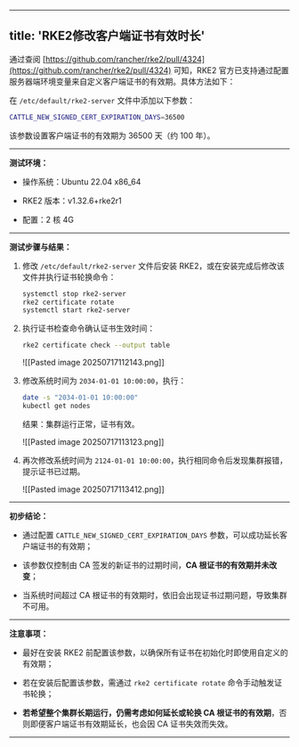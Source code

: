 
---
title: 'RKE2修改客户端证书有效时长'
---

通过查阅 [https://github.com/rancher/rke2/pull/4324](https://github.com/rancher/rke2/pull/4324) 可知，RKE2 官方已支持通过配置服务器端环境变量来自定义客户端证书的有效期。具体方法如下：

在 `/etc/default/rke2-server` 文件中添加以下参数：

```bash
CATTLE_NEW_SIGNED_CERT_EXPIRATION_DAYS=36500
```

该参数设置客户端证书的有效期为 36500 天（约 100 年）。

---

**测试环境：**

- 操作系统：Ubuntu 22.04 x86_64
    
- RKE2 版本：v1.32.6+rke2r1
    
- 配置：2 核 4G
    

---

**测试步骤与结果：**

1. 修改 `/etc/default/rke2-server` 文件后安装 RKE2，或在安装完成后修改该文件并执行证书轮换命令：
    
    ```bash
    systemctl stop rke2-server
    rke2 certificate rotate
    systemctl start rke2-server
    ```
    
2. 执行证书检查命令确认证书生效时间：
    
    ```bash
    rke2 certificate check --output table
    ```
    
    ![[Pasted image 20250717112143.png]]
    
3. 修改系统时间为 `2034-01-01 10:00:00`，执行：
    
    ```bash
    date -s "2034-01-01 10:00:00"
    kubectl get nodes
    ```
    
    结果：集群运行正常，证书有效。
    
    ![[Pasted image 20250717113123.png]]
    
4. 再次修改系统时间为 `2124-01-01 10:00:00`，执行相同命令后发现集群报错，提示证书已过期。
    
    ![[Pasted image 20250717113412.png]]
    

---

**初步结论：**

- 通过配置 `CATTLE_NEW_SIGNED_CERT_EXPIRATION_DAYS` 参数，可以成功延长客户端证书的有效期；
    
- 该参数仅控制由 CA 签发的新证书的过期时间，**CA 根证书的有效期并未改变**；
    
- 当系统时间超过 CA 根证书的有效期时，依旧会出现证书过期问题，导致集群不可用。
    

---

**注意事项：**

- 最好在安装 RKE2 前配置该参数，以确保所有证书在初始化时即使用自定义的有效期；
    
- 若在安装后配置该参数，需通过 `rke2 certificate rotate` 命令手动触发证书轮换；
    
- **若希望整个集群长期运行，仍需考虑如何延长或轮换 CA 根证书的有效期**，否则即便客户端证书有效期延长，也会因 CA 证书失效而失效。
    

---